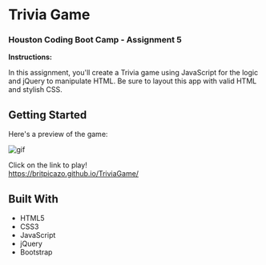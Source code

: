 # Trivia Game

### Houston Coding Boot Camp - Assignment 5

**Instructions:**

In this assignment, you'll create a Trivia game using JavaScript for the logic and jQuery to manipulate HTML. Be sure to layout this app with valid HTML and stylish CSS.

## Getting Started

Here's a preview of the game:

![](https://media.giphy.com/media/l1J9QShiGLpcNokWk/giphy.gif "gif")

Click on the link to play!  
https://britpicazo.github.io/TriviaGame/


## Built With

* HTML5
* CSS3
* JavaScript
* jQuery
* Bootstrap